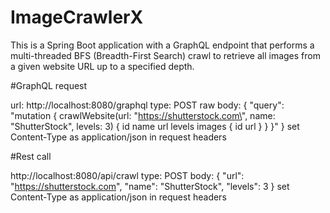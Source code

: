 # ImageCrawlerX
This is a Spring Boot application with a GraphQL endpoint that performs a multi-threaded BFS (Breadth-First Search) crawl to retrieve all images from a given website URL up to a specified depth.


#GraphQL request

url: http://localhost:8080/graphql
type: POST
raw body: {
  "query": "mutation { crawlWebsite(url: \"https://shutterstock.com\", name: \"ShutterStock\", levels: 3) { id name url levels images { id url } } }"
}
set Content-Type as  application/json in request headers


#Rest call

http://localhost:8080/api/crawl
type: POST
body: {
  "url": "https://shutterstock.com",
  "name": "ShutterStock",
  "levels": 3
}
set Content-Type as  application/json in request headers
